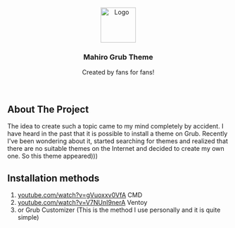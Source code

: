 

<!-- PROJECT LOGO -->
<br />
<p align="center">
  <a href="https://github.com/othneildrew/Best-README-Template">
    <img src="images/logo.png" alt="Logo" width="80" height="80">
  </a>

  <h3 align="center">Mahiro Grub Theme</h3>

  <p align="center">
    Created by fans for fans!
    <br />
    <br />
    <br />
  </p>
</p>






<!-- ABOUT THE PROJECT -->
## About The Project
The idea to create such a topic came to my mind completely by accident. I have heard in the past that it is possible to install a theme on Grub. Recently I've been wondering about it, started searching for themes and realized that there are no suitable themes on the Internet and decided to create my own one. So this theme appeared)))

## Installation methods 
1. [youtube.com/watch?v=gVuoxxv0VfA](https://www.youtube.com/watch?v=gVuoxxv0VfA) CMD
2. [youtube.com/watch?v=V7NUnI9nerA](https://www.youtube.com/watch?v=V7NUnI9nerA) Ventoy
3. or Grub Customizer (This is the method I use personally and it is quite simple)


